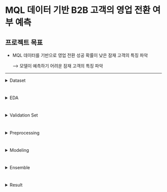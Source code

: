 # MQL 데이터 기반 B2B 고객의 영업 전환 여부 예측
## 프로젝트 목표  
* MQL 데이터를 기반으로 영업 전환 성공 확률이 낮은 잠재 고객의 특징 파악
 
    &xrarr; 모델이 예측하기 어려운 잠재 고객의 특징 파악 
---

<details><summary>Dataset</summary>

- __Categorical columns__


| Column Name  | Description | dType  | Null_percentage  |
|:-------------:|:-------------:|:-------------:|:-------------:|
| business_unit |사업부| str| 0% |
| customer_idx |회사 고유 Index| int| 0% |
| customer_type |고객 유형| str| 74% |
| enterprise |회사 규모 | str| 0% |
| customer_job |고객 업종 | str| 32% |
| inquiry_type |문의 유형| str| 2% |
| product_category |제품 대분류| str| 33% |
| product_subcategory |제품 중분류| str| 84% |
| product_modelname |제품 모델명| str| 84% |
| customer_position |고객 직책| str| 0% |
| response_corporate |담당 법인| str| 0% |
| expected_timeline |희망 구매 날짜| str| 52% |
| business_area |사업 도메인|str | 69% |
| business_subarea |사업 세부 도메인|str | 91% |
| lead_owner |영업 담당자|int | 0% |


- __Numerical columns__

  
| Column Name  | Description | dType  | Null_percentage  |
|:-------------:|:-------------:|:-------------:|:-------------:|
|bant_submit |MQL 정보의 BANT 가중치|float| 0% |
|historical_existing_cnt |과거 영업 전환 횟수|int| 77% |
|lead_desc_length |고객 요청사항의 글자 수|int| 0% |


- __Target column__


| Column Name  | Description | dType  | True_percentage  |
|:-------------:|:-------------:|:-------------:|:-------------:|
|is_converted |영업 전환 성공 여부|bool| 8.2% |

</details>

#

<details><summary>EDA</summary>

<br>

- __is_converted 컬럼 (영업 전환 성공 여부)__ : _Target Column_  
>![text](/image/customer_idx1)  
>>--> Target 컬럼의 심한 데이터 불균형  
__&xrarr; 오버샘플링, 임계값 조정 고려__
<br>

- __customer_idx 컬럼 (고객 회사의 고유 idx)__  
>![text](/image/customer_idx1)  
customer_idx가 20596인 값들은 모두 영업 전환에 성공, 모두 customer_type 값이 결측치  
>>--> customer_type이 결측치, 영업 전환 성공한한 회사 중 회사 idx를 분실(?)한 customer_idx가 모두 25096으로 추정  
__&xrarr; 모델 학습시 25096에 대한 오버피팅을 막기 위해 별도의 전처리 적용__

<br>

- __customer_type 컬럼 (고객 유형)__  
>customer_type의 결측 유무에 따른 영업 성공 비율  
결측 O ------------------------결측 X  
![text](/image/customer_type1)
![text](/image/customer_type2)  
>>--> customer_type 값이 존재할 때 영업 전환 성공 비율이 약 두배 높음, 결측 비율이 77%로 결측치가 상당히 많음   
__&xrarr; customer_type 값이 결측치가 아닌 데이터셋을 따로 구성 후 새로운 모델 구성__

<br>

- __lead_owner 컬럼 (영업 담당자)__  
>영업에 항상 성공하는 영업 담당자가 있는 반면 영업 횟수가 많음에도 항상 실패하는 영업 담당자가 존재   
--> 영업 담당자 개개인의 역량 차이가 심함  
![text](/image/lead_owner1)  
>>분석의 주 목적은 잠재 고객을 찾는 것이기 때문에 영업 담장자의 개인 역량이 관여해서는 안됨  
__&xrarr; lead_owner 컬럼은 학습에 활용 X__ _(실제로 학습에 활용 했을시 F1_score 기준으로 약 0.2 상승)_

<br>

- __lead_desc_length 컬럼 (고객이 작성한 요청사항의 글자 수)__  
>value_counts 값이 유독 높은 데이터 값 = 3, 14  
--> lead_desc_length 값이 1 ~ 20에 있는 데이터들을 시각화   
![text](/image/lead_desc_length1)
![text](/image/lead_desc_length2)  
>>--> lead_desc_length 값이 3인 데이터들은 영업 전환 성공 비율이 주위 데이터에 비해 높은 편  
--> lead_desc_length 값이 14인 데이터들은 영업 전환 성공 비율이 매우 낮음  
 __&xrarr; lead_desc_length 컬럼의 결측치가 전혀 없는 것을 고려하여 값이 정확한 특징이 파악되지 않는 3, 14 값을 결측치 취급__ _(median 값으로 대체)_  
>  
>lead_desc_length의 분포 확인  
![text](/image/lead_desc_length2)  
>>--> 데이터가 왼쪽으로 쏠림  
__&xrarr; 분포 변환 적용 고려__  
>  
>value_counts 값이 20개 이상인 데이터들의 lead_desc_length(x) 별 영업 성공 비율(y) 분포 확인  
![text](/image/lead_desc_length2)  
>> --> lead_desc_length와 영업 전환 성공률은 어느정도 비례 관계가 있는 것으로 판단 가능



</details>

#

<details><summary>Validation Set</summary>

* .

</details>

#

<details><summary>Preprocessing</summary>

* .

</details>

#

<details><summary>Modeling</summary>

* .

</details>

#

<details><summary>Ensemble</summary>

* .

</details>

#

<details><summary>Result</summary>

* .

</details>

#
